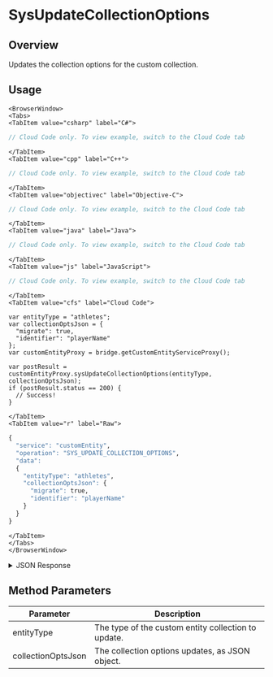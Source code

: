 # SysUpdateCollectionOptions
## Overview
Updates the collection options for the custom collection.

<PartialServop service_name="customEntity" operation_name="SYS_UPDATE_COLLECTION_OPTIONS" />

## Usage

```mdx-code-block
<BrowserWindow>
<Tabs>
<TabItem value="csharp" label="C#">
```

```csharp
// Cloud Code only. To view example, switch to the Cloud Code tab
```

```mdx-code-block
</TabItem>
<TabItem value="cpp" label="C++">
```

```cpp
// Cloud Code only. To view example, switch to the Cloud Code tab
```

```mdx-code-block
</TabItem>
<TabItem value="objectivec" label="Objective-C">
```

```objectivec
// Cloud Code only. To view example, switch to the Cloud Code tab
```

```mdx-code-block
</TabItem>
<TabItem value="java" label="Java">
```

```java
// Cloud Code only. To view example, switch to the Cloud Code tab
```

```mdx-code-block
</TabItem>
<TabItem value="js" label="JavaScript">
```

```javascript
// Cloud Code only. To view example, switch to the Cloud Code tab
```

```mdx-code-block
</TabItem>
<TabItem value="cfs" label="Cloud Code">
```

```cfscript
var entityType = "athletes";
var collectionOptsJson = {
  "migrate": true,
  "identifier": "playerName"
};
var customEntityProxy = bridge.getCustomEntityServiceProxy();

var postResult = customEntityProxy.sysUpdateCollectionOptions(entityType, collectionOptsJson);
if (postResult.status == 200) {
  // Success!
}
```

```mdx-code-block
</TabItem>
<TabItem value="r" label="Raw">
```

```r
{
  "service": "customEntity",
  "operation": "SYS_UPDATE_COLLECTION_OPTIONS",
  "data":
  {
    "entityType": "athletes",
    "collectionOptsJson": {
      "migrate": true,
      "identifier": "playerName"
    }
  }
}
```

```mdx-code-block
</TabItem>
</Tabs>
</BrowserWindow>
```

<details>
<summary>JSON Response</summary>

```json
{
  "data": {
    "options": {
      "isOwned": false,
      "migrate": true,
      "identifier": "playerName",
      "dataTemplateJson": {
        "playerName": "Randy Traywick",
        "playerId": 123456,
        "teamName": "Super Stars",
        "jerseyNum": 44
      },
      "dataTemplateText": "**Important** notes go here..."
    },
    "name": "athletes",
    "customIndexes": {
      "jerseyNum": {
        "name": "jerseyNum",
        "keysJson": "{\n    \"data.jerseyNum\":1\n}",
        "optionsJson": "{\"name\":\"jerseyNum\",\"background\":true}",
        "options": {
          "name": "jerseyNum",
          "background": true
        }
      },
      "playerName": {
        "name": "playerName",
        "keysJson": "{\n    \"data.playerName\": \"text\"\n}",
        "optionsJson": "{\"name\":\"playerName\",\"background\":true}",
        "options": {
          "name": "playerName",
          "background": true
        }
      },
      "playernameindex": {
        "name": "playernameindex",
        "keysJson": "{\"data.playerName\":1.0}",
        "optionsJson": "{\"name\":\"playernameindex\",\"background\":true}",
        "options": {
          "name": "playernameindex",
          "background": true
        }
      }
    }
  },
  "status": 200
}
```
</details>

## Method Parameters
Parameter | Description
--------- | -----------
entityType | The type of the custom entity collection to update.
collectionOptsJson | The collection options updates, as JSON object.


